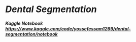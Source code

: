 # ***Dental Segmentation***
***Kaggle Notebook***   ***https://www.kaggle.com/code/yossefessam1269/dental-segmentation/notebook***
